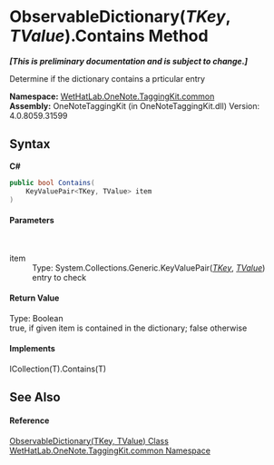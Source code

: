 # ObservableDictionary(*TKey*, *TValue*).Contains Method 
 _**\[This is preliminary documentation and is subject to change.\]**_

Determine if the dictionary contains a prticular entry

**Namespace:**&nbsp;<a href="bcdbab9c-63d1-48a4-6937-af53fb8d9a55">WetHatLab.OneNote.TaggingKit.common</a><br />**Assembly:**&nbsp;OneNoteTaggingKit (in OneNoteTaggingKit.dll) Version: 4.0.8059.31599

## Syntax

**C#**<br />
``` C#
public bool Contains(
	KeyValuePair<TKey, TValue> item
)
```


#### Parameters
&nbsp;<dl><dt>item</dt><dd>Type: System.Collections.Generic.KeyValuePair(<a href="b95e4b9e-1bee-ddc0-1db7-61a35069e23a">*TKey*</a>, <a href="b95e4b9e-1bee-ddc0-1db7-61a35069e23a">*TValue*</a>)<br />entry to check</dd></dl>

#### Return Value
Type: Boolean<br />true, if given item is contained in the dictionary; false otherwise

#### Implements
ICollection(T).Contains(T)<br />

## See Also


#### Reference
<a href="b95e4b9e-1bee-ddc0-1db7-61a35069e23a">ObservableDictionary(TKey, TValue) Class</a><br /><a href="bcdbab9c-63d1-48a4-6937-af53fb8d9a55">WetHatLab.OneNote.TaggingKit.common Namespace</a><br />